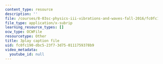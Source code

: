 ```yaml
---
content_type: resource
description: ''
file: /courses/8-03sc-physics-iii-vibrations-and-waves-fall-2016/fc0fc190dbc523f73d750111759378b9_8kcvyoHsXrw.srt
file_type: application/x-subrip
learning_resource_types: []
ocw_type: OCWFile
resourcetype: Other
title: 3play caption file
uid: fc0fc190-dbc5-23f7-3d75-0111759378b9
video_metadata:
  youtube_id: null
---
```

